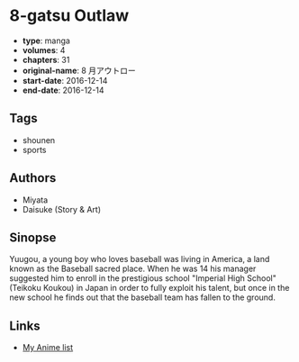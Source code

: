 # 8-gatsu Outlaw

-   **type**: manga
-   **volumes**: 4
-   **chapters**: 31
-   **original-name**: 8 月アウトロー
-   **start-date**: 2016-12-14
-   **end-date**: 2016-12-14

## Tags

-   shounen
-   sports

## Authors

-   Miyata
-   Daisuke (Story & Art)

## Sinopse

Yuugou, a young boy who loves baseball was living in America, a land known as the Baseball sacred place. When he was 14 his manager suggested him to enroll in the prestigious school "Imperial High School" (Teikoku Koukou) in Japan in order to fully exploit his talent, but once in the new school he finds out that the baseball team has fallen to the ground.

## Links

-   [My Anime list](https://myanimelist.net/manga/104082/8-gatsu_Outlaw)
